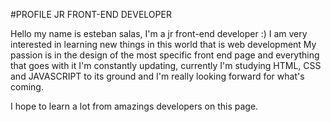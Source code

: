 #PROFILE JR FRONT-END DEVELOPER

Hello my name is esteban salas, I'm a jr front-end developer :)
I am very interested in learning new things in this world that is web development
My passion is in the design of the most specific front end page and everything that goes with it
I'm constantly updating, currently I'm studying HTML, CSS and JAVASCRIPT to its ground and I'm really looking forward for what's coming.

I hope to learn a lot from amazings developers on this page.
